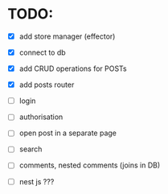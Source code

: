 # TODO: 

- [x] add store manager (effector)
- [x] connect to db
- [x] add CRUD operations for POSTs
- [x] add posts router
- [ ] login
- [ ] authorisation
- [ ] open post in a separate page
- [ ] search
- [ ] comments, nested comments (joins in DB)
- [ ] nest js ???





